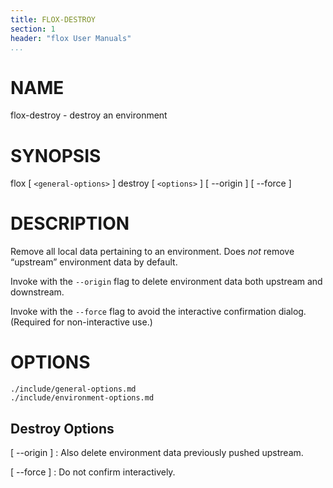 ```yaml
---
title: FLOX-DESTROY
section: 1
header: "flox User Manuals"
...
```



# NAME

flox-destroy - destroy an environment

# SYNOPSIS

flox [ `<general-options>` ] destroy [ `<options>` ] [ \--origin ] [ \--force ]

# DESCRIPTION

Remove all local data pertaining to an environment.
Does *not* remove “upstream” environment data by default.

Invoke with the `--origin` flag to delete environment data
both upstream and downstream.

Invoke with the `--force` flag to avoid the interactive
confirmation dialog. (Required for non-interactive use.)

# OPTIONS

```{.include}
./include/general-options.md
./include/environment-options.md
```

## Destroy Options

[ \--origin ]
:   Also delete environment data previously pushed upstream.

[ \--force ]
:   Do not confirm interactively.
